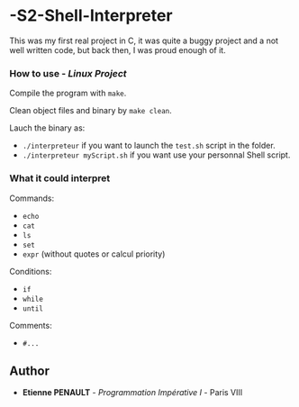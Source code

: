 # -S2-Shell-Interpreter

This was my first real project in C, it was quite a buggy project and a not well written code, but back then, I was proud enough of it.

### How to use - *Linux Project*

Compile the program with ```make```.

Clean object files and binary by ```make clean```.

Lauch the binary as:
  * ```./interpreteur``` if you want to launch the ```test.sh``` script in the folder.
  * ```./interpreteur myScript.sh``` if you want use your personnal Shell script.
  
### What it could interpret
Commands:
* ```echo```
* ```cat```
* ```ls```
* ```set```
* ```expr``` (without quotes or calcul priority)
  
Conditions:
* ```if```
* ```while```
* ```until```
    
Comments:
* ```#...```
  
## Author

* **Etienne PENAULT** - *Programmation Impérative I* - Paris VIII
